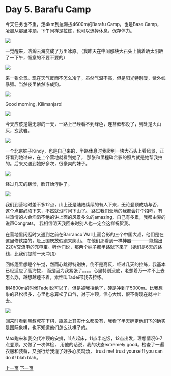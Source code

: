 # Day 5. Barafu Camp

今天任务也不重，走4km到达海拔4600m的Barafu Camp，也是Base Camp，凌晨从那里冲顶，下午同样是拉练，也可以选择休息，保存体力。

![](http://og8b43m1v.bkt.clouddn.com/FuVT4xZ4W8YZX8hXMMpTf9qHS2uH)

一觉醒来，浩瀚云海变成了万里冰原。（我昨天在中间那块大石头上躺着晒太阳晒了一下午，惬意的不要不要的）

![](http://og8b43m1v.bkt.clouddn.com/FgsxR_HbqgJQ42uo3j0XjrugpW6W)

来一张全景。现在天气反而不怎么冷了，虽然气温不高，但是阳光特别暖，紫外线暴强。当然夜里依然冻成狗。

![](http://og8b43m1v.bkt.clouddn.com/li9Prw-Qt3hcdlTehHYct40-57Hy)

Good morning, Kilimanjaro!

![](http://og8b43m1v.bkt.clouddn.com/lgRj-0-zzCQ-Gu3MQDvMy-kVZZjn)

今天应该是最无聊的一天，一路上已经看不到绿色，连苔藓都没了，到处是火山灰，玄武岩。

![](http://og8b43m1v.bkt.clouddn.com/lj456b_co33CpLM17IVQm_yRoNOD)

一个北京妹子Kindy，也是自己来的，半路休息时我爬到一块大石头上看风景，正好看到她过来，在上个营地就看到她了，
那张和里程碑合影的照片就是她帮我拍的。后来又遇到她好多次，很豪爽的妹子。

![](http://og8b43m1v.bkt.clouddn.com/FgbV2oUApPXsitsZs009v-rwRsoE)

经过几天的跋涉，脸开始浮肿了。

![](http://og8b43m1v.bkt.clouddn.com/lnmH18vwuBLuUP5umxLC3yiIlnju)

我们到营地时差不多12点，山上还是陆陆续续的有人下来，无论登顶成功与否，这个点都必须下来，不然就没时间下山了。
路过我们营地的我都会打个招呼，有些热情的人会滔滔不绝的讲上面的风景多么的amazing，自己有多累，我都由衷的说声Congrats，
我相信明天我回来时别人也一定会这样祝贺我。

在营地里闲逛时又遇到之前在Barranco Wall上面合影的三个中国大叔，他们是在这里修铁路的，赶上国庆放假跑来爬山。
在他们那看到一样神器————能输出220V交流电的充电宝。听他们说，那两个妹子都半路就下来了（她们是6天的路线，比我们提前一天冲顶）

回帐篷里想睡个午觉，然而心跳得特别快，倒不是高反，经过几天的拉练，我基本已经适应了高海拔，
而是因为我紧张了。。。。心里特别没底，老想着万一冲不上去怎么办，越想越睡不着，索性叫Tadei带我去拉练。

到4800m的时候Tadei说可以了，但是被我拒绝了，硬是冲到了5000m。比我想象的轻松很多，心里也总算松了口气，对于冲顶，信心大增，恨不得现在就冲上去。

![](http://og8b43m1v.bkt.clouddn.com/lnz_rUV4TCzJ7MFupXArsDpX0Uym)

回来时看到黑叔叔在下棋，瓶盖上其实什么都没有，我看了半天确定他们下的确实是国际象棋，也不知道他们怎么认棋子的。

Max跑来和我交代冲顶的安排，11点起床，11点半吃饭，12点出发，理想情况6-7点登顶。又做了一次体检，
用他的话说，我的状态extremely good。检查了一遍衣服和装备，又强行给我灌了好多心灵鸡汤，
trust me! trust yourself! you can do it! blah blah。

[上一页](1005.md) [下一页](1007.md)
